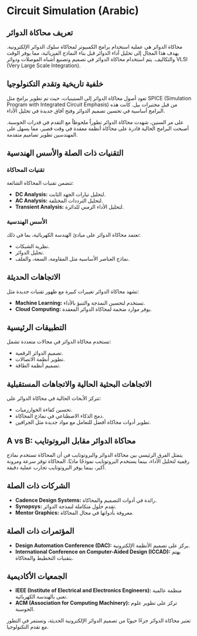 # Circuit Simulation (Arabic)

## تعريف محاكاة الدوائر
محاكاة الدوائر هي عملية استخدام برامج الكمبيوتر لمحاكاة سلوك الدوائر الإلكترونية. يهدف هذا المجال إلى تحليل أداء الدوائر قبل بناء النماذج الفيزيائية، مما يوفر الوقت والتكاليف. يتم استخدام محاكاة الدوائر في تصميم وتصنيع أشباه الموصلات ودوائر VLSI (Very Large Scale Integration).

## خلفية تاريخية وتقدم التكنولوجيا
تعود أصول محاكاة الدوائر إلى الستينيات، حيث تم تطوير برامج مثل SPICE (Simulation Program with Integrated Circuit Emphasis) من قبل مختبرات بيل. كانت هذه البرامج أساسية في تحسين تصميم الدوائر وفتح آفاق جديدة في تحليل الأداء.

على مر السنين، شهدت محاكاة الدوائر تطوراً ملحوظاً مع التقدم في قدرات الحوسبة. أصبحت البرامج الحالية قادرة على محاكاة أنظمة معقدة في وقت قصير، مما يسهل على المهندسين تطوير تصاميم متقدمة.

## التقنيات ذات الصلة والأسس الهندسية
### تقنيات المحاكاة
تتضمن تقنيات المحاكاة الشائعة:
- **DC Analysis:** لتحليل تيارات الجهد الثابت.
- **AC Analysis:** لتحليل الترددات المختلفة.
- **Transient Analysis:** لتحليل الأداء الزمني للدائرة.

### الأسس الهندسية
تعتمد محاكاة الدوائر على مبادئ الهندسة الكهربائية، بما في ذلك:
- نظرية الشبكات.
- تحليل الدوائر.
- نماذج العناصر الأساسية مثل المقاومة، السعة، والملف.

## الاتجاهات الحديثة
تشهد محاكاة الدوائر تغييرات كبيرة مع ظهور تقنيات جديدة مثل:
- **Machine Learning:** تستخدم لتحسين النمذجة والتنبؤ بالأداء.
- **Cloud Computing:** يوفر موارد ضخمة لمحاكاة الدوائر المعقدة.

## التطبيقات الرئيسية
تستخدم محاكاة الدوائر في مجالات متعددة تشمل:
- تصميم الدوائر الرقمية.
- تطوير أنظمة الاتصالات.
- تصميم أنظمة الطاقة.

## الاتجاهات البحثية الحالية والاتجاهات المستقبلية
تتركز الأبحاث الحالية في محاكاة الدوائر على:
- تحسين كفاءة الخوارزميات.
- دمج الذكاء الاصطناعي في نماذج المحاكاة.
- تطوير أدوات محاكاة أفضل للتعامل مع مواد جديدة مثل الجرافين.

## A vs B: محاكاة الدوائر مقابل البروتوتايب
يتمثل الفرق الرئيسي بين محاكاة الدوائر والبروتوتايب في أن المحاكاة تستخدم نماذج رقمية لتحليل الأداء، بينما يستخدم البروتوتايب نموذجًا ماديًا. المحاكاة توفر سرعة ومرونة أكبر، بينما يوفر البروتوتايب تجارب عملية دقيقة.

## الشركات ذات الصلة
- **Cadence Design Systems:** رائدة في أدوات التصميم والمحاكاة.
- **Synopsys:** تقدم حلول متكاملة لنمذجة الدوائر.
- **Mentor Graphics:** معروفة بأدواتها في مجال المحاكاة.

## المؤتمرات ذات الصلة
- **Design Automation Conference (DAC):** يركز على تصميم الأنظمة الإلكترونية.
- **International Conference on Computer-Aided Design (ICCAD):** يهتم بتقنيات التخطيط والمحاكاة.

## الجمعيات الأكاديمية
- **IEEE (Institute of Electrical and Electronics Engineers):** منظمة عالمية تعنى بالهندسة الكهربائية.
- **ACM (Association for Computing Machinery):** تركز على تطوير علوم الحوسبة.

تعتبر محاكاة الدوائر جزءًا حيويًا من تصميم الدوائر الإلكترونية الحديثة، وتستمر في التطور مع تقدم التكنولوجيا.
